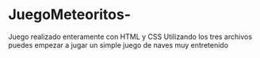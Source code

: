 # JuegoMeteoritos-
Juego realizado enteramente con HTML y CSS
Utilizando los tres archivos puedes empezar a jugar un simple juego de naves  muy entretenido 

